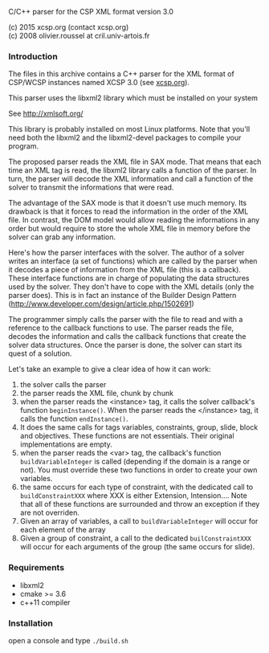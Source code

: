 C/C++ parser for the CSP XML format version 3.0

(c) 2015 xcsp.org (contact <at> xcsp.org)<br />
(c) 2008 olivier.roussel at cril.univ-artois.fr


### Introduction
The files in this archive contains a C++ parser for the XML format of
CSP/WCSP instances named XCSP 3.0 (see [xcsp.org](https://xcsp.org)). 

This parser uses the libxml2 library which must be installed on your
system

See http://xmlsoft.org/

This library is probably installed on most Linux platforms. Note that
you'll need both the libxml2 and the libxml2-devel packages to compile
your program.

The proposed parser reads the XML file in SAX mode. That means that
each time an XML tag is read, the libxml2 library calls a function of
the parser. In turn, the parser will decode the XML information and
call a function of the solver to transmit the informations that were
read.

The advantage of the SAX mode is that it doesn't use much memory. Its
drawback is that it forces to read the information in the order of
the XML file. In contrast, the DOM model would allow reading the
informations in any order but would require to store the whole XML
file in memory before the solver can grab any information.


Here's how the parser interfaces with the solver. The author of a
solver writes an interface (a set of functions) which are called by
the parser when it decodes a piece of information from the XML file
(this is a callback). These interface functions are in charge of
populating the data structures used by the solver. They don't have to
cope with the XML details (only the parser does). This is in fact an
instance of the Builder Design Pattern
(http://www.developer.com/design/article.php/1502691)

The programmer simply calls the parser with the file to read and with
a reference to the callback functions to use. The parser reads the
file, decodes the information and calls the callback functions that
create the solver data structures. Once the parser is done, the solver
can start its quest of a solution.

Let's take an example to give a clear idea of how it can work:

1. the solver calls the parser
2. the parser reads the XML file, chunk by chunk
3. when the parser reads the &lt;instance&gt; tag, it calls the solver callback's
function <code>beginInstance()</code>. When the parser reads the &lt;/instance&gt; tag,
it calls the function <code>endInstance()</code>.
4. It does the same calls for tags variables, constraints, group,
 slide, block and objectives. These functions are not essentials. Their original
 implementations are empty.
5. when the parser reads the &lt;var&gt; tag, the callback's function
<code>buildVariableInteger</code> is called (depending if the domain is a range or not).
You must override these two functions in order to create your own variables.
6. the same occurs for each type of constraint, with the dedicated
call to <code>buildConstraintXXX</code> where XXX is either Extension, Intension....
Note that all of these functions are surrounded and throw an exception if they
are not overriden.
7. Given an array of variables, a call to <code>buildVariableInteger</code> will occur
for each element of the array
8. Given a group of constraint, a call to the dedicated <code>builConstraintXXX</code> will occur for each arguments
of the group (the same occurs for slide).

### Requirements
 - libxml2
 - cmake >= 3.6
 - c++11 compiler
 
### Installation
open a console and type ````./build.sh````




